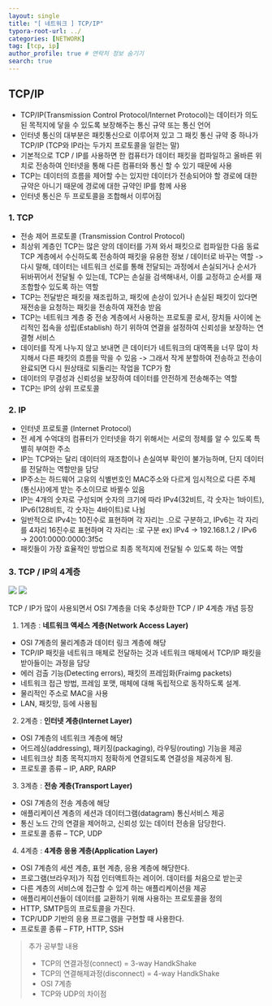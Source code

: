 ```yaml
---
layout: single
title: "[ 네트워크 ] TCP/IP"
typora-root-url: ../
categories: [NETWORK]
tag: [tcp, ip]
author_profile: true # 연락처 정보 숨기기
search: true
---
```


<!--
> 용어
>
> 1. 패킷 : 데이터를 일정한 크기로 자른 단위로 네트워크에서 전송되는 데이터의 기본 단위
> 2. 컴파일 : 프로그래머가 작성한 소스코드를 바이너리 파일로 변환하는 과정
> 3. 프로토콜 : 서로다른 하드웨어와 운영체제 등이 서로 통신을 하기위해 필요한 규칙 -->

## TCP/IP

- TCP/IP(Transmission Control Protocol/Internet Protocol)는 데이터가 의도된 목적지에 닿을 수 있도록 보장해주는 통신 규약 또는 통신 언어
- 인터넷 통신의 대부분은 패킷통신으로 이루어져 있고 그 패킷 통신 규약 중 하나가 TCP/IP (TCP와 IP라는 두가지 프로토콜을 일컫는 말)
- 기본적으로 TCP / IP를 사용하면 한 컴퓨터가 데이터 패킷을 컴파일하고 올바른 위치로 전송하여 인터넷을 통해 다른 컴퓨터와 통신 할 수 있기 때문에 사용
- TCP는 데이터의 흐름을 제어할 수는 있지만 데이터가 전송되어야 할 경로에 대한 규약은 아니기 때문에 경로에 대한 규약인 IP를 함께 사용
- 인터넷 통신은 두 프로토콜을 조합해서 이루어짐

### 1. TCP

- 전송 제어 프로토콜 (Transmission Control Protocol)
- 최상위 계층인 TCP는 많은 양의 데이터를 가져 와서 패킷으로 컴파일한 다음 동료 TCP 계층에서 수신하도록 전송하여 패킷을 유용한 정보 / 데이터로 바꾸는 역할 -> 다시 말해, 데이터는 네트워크 선로를 통해 전달되는 과정에서 손실되거나 순서가 뒤바뀌어서 전달될 수 있는데, TCP는 손실을 검색해내서, 이를 교정하고 순서를 재조합할수 있도록 하는 역할
- TCP는 전달받은 패킷을 재조립하고, 패킷에 손상이 있거나 손실된 패킷이 있다면 재전송을 요청하는 패킷을 전송하여 재전송 받음
- TCP는 네트워크 계층 중 전송 계층에서 사용하는 프로토콜 로서, 장치들 사이에 논리적인 접속을 성립(Establish) 하기 위하여 연결을 설정하여 신뢰성을 보장하는 연결형 서비스
- 데이터를 작게 나누지 않고 보내면 큰 데이터가 네트워크의 대역폭을 너무 많이 차지해서 다른 패킷의 흐름을 막을 수 있음 -> 그래서 작게 분할하여 전송하고 전송이 완료되면 다시 원상태로 되돌리는 작업을 TCP가 함
- 데이터의 무결성과 신뢰성을 보장하여 데이터를 안전하게 전송해주는 역할
- TCP는 IP의 상위 프로토콜

### 2. IP

- 인터넷 프로토콜 (Internet Protocol)
- 전 세계 수억대의 컴퓨터가 인터넷을 하기 위해서는 서로의 정체를 알 수 있도록 특별히 부여한 주소
- IP는 TCP와는 달리 데이터의 재조합이나 손실여부 확인이 불가능하며, 단지 데이터를 전달하는 역할만을 담당
- IP주소는 하드웨어 고유의 식별번호인 MAC주소와 다르게 임시적으로 다른 주체(통신사)에게 받는 주소이므로 바뀔수 있음
- IP는 4개의 숫자로 구성되며 숫자의 크기에 따라 IPv4(32비트, 각 숫자는 1바이트), IPv6(128비트, 각 숫자는 4바이트)로 나뉨
- 일반적으로 IPv4는 10진수로 표현하며 각 자리는 .으로 구분하고, IPv6는 각 자리를 4자리 16진수로 표현하며 각 자리는 :로 구분
  ex) IPv4 → 192.168.1.2 / IPv6 → 2001:0000:0000:3f5c
- 패킷들이 가장 효율적인 방법으로 최종 목적지에 전달될 수 있도록 하는 역할

### 3. TCP / IP의 4계층

![](https://velog.velcdn.com/images/maxminos/post/e88d764d-09ab-430d-8132-e58948ed2027/image.png)
![](https://velog.velcdn.com/images/maxminos/post/8e98cff3-797f-42fb-a006-1d6b2e30c461/image.png)

TCP / IP가 많이 사용되면서 OSI 7계층을 더욱 추상화한 TCP / IP 4계층 개념 등장

1. 1계층 : **네트워크 액세스 계층(Network Access Layer)**

- OSI 7계층의 물리계층과 데이터 링크 계층에 해당
- TCP/IP 패킷을 네트워크 매체로 전달하는 것과 네트워크 매체에서 TCP/IP 패킷을 받아들이는 과정을 담당
- 에러 검출 기능(Detecting errors), 패킷의 프레임화(Fraimg packets)
- 네트워크 접근 방법, 프레임 포맷, 매체에 대해 독립적으로 동작하도록 설계.
- 물리적인 주소로 MAC을 사용
- LAN, 패킷망, 등에 사용됨

2. 2계층 : **인터넷 계층(Internet Layer)**

- OSI 7계층의 네트워크 계층에 해당
- 어드레싱(addressing), 패키징(packaging), 라우팅(routing) 기능을 제공
- 네트워크상 최종 목적지까지 정확하게 연결되도록 연결성을 제공하게 됨.
- 프로토콜 종류 – IP, ARP, RARP

3. 3계층 : **전송 계층(Transport Layer)**

- OSI 7계층의 전송 계층에 해당
- 애플리케이션 계층의 세션과 데이터그램(datagram) 통신서비스 제공
- 통신 노드 간의 연결을 제어하고, 신뢰성 있는 데이터 전송을 담당한다.
- 프로토콜 종류 – TCP, UDP

4. 4계층 : **4계층 응용 계층(Application Layer)**

- OSI 7계층의 세션 계층, 표현 계층, 응용 계층에 해당한다.
- 프로그램(브라우저)가 직접 인터액트하는 레이어. 데이터를 처음으로 받는곳
- 다른 계층의 서비스에 접근할 수 있게 하는 애플리케이션을 제공
- 애플리케이션들이 데이터를 교환하기 위해 사용하는 프로토콜을 정의
- HTTP, SMTP등의 프로토콜을 가진다.
- TCP/UDP 기반의 응용 프로그램을 구현할 때 사용한다.
- 프로토콜 종류 – FTP, HTTP, SSH

> 추가 공부할 내용
>
> - TCP의 연결과정(connect) = 3-way HandkShake
> - TCP의 연결해제과정(disconnect) = 4-way HandkShake
> - OSI 7계층
> - TCP와 UDP의 차이점
